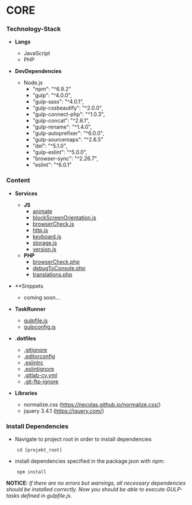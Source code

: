 # CORE
### Technology-Stack
* **Langs**
   * JavaScript
   * PHP
    
* **DevDependencies** 
   * Node.js
     * "npm": "^6.9.2"
     * "gulp": "^4.0.0",
     * "gulp-sass": "^4.0.1",
     * "gulp-cssbeautify": "^2.0.0",
     * "gulp-connect-php": "^1.0.3",
     * "gulp-concat": "^2.6.1",
     * "gulp-rename": "^1.4.0",
     * "gulp-autoprefixer": "^6.0.0",
     * "gulp-sourcemaps": "^2.6.5"
     * "del": "^5.1.0",
     * "gulp-eslint": "^5.0.0",
     * "browser-sync": "^2.26.7",
     * "eslint": "^6.0.1"
   
### Content
* **Services**
   * **JS**
      * [animate](development/services/js/animate)
      * [blockScreenOrientation.js](development/services/js/blockScreenOrientation.js)
      * [browserCheck.js](development/services/js/browserCheck.js)
      * [http.js](development/services/js/http.js)
      * [keyboard.js](development/services/js/keyboard.js)
      * [storage.js](development/services/js/storage.js)
      * [version.js](development/services/js/version.js)
   * **PHP**
      * [browserCheck.php](development/services/php/browserCheck.php)
      * [debugToConsole.php](development/services/php/debugToConsole.php)
      * [translations.php](development/services/php/translations.php)
      
* **Snippets
   * coming soon...

* **TaskRunner**
   * [gulpfile.js](gulpfile.js)
   * [gulpconfig.js](gulpconfig.js)

* **.dotfiles**
   * [.gitignore](.gitignore)
   * [.editorconfig](.editorconfig)
   * [.eslintrc](.eslintrc)
   * [.eslintignore](.eslintignore)
   * [.gitlab-cy.yml](.gitlab-cy.yml)
   * [.git-ftp-ignore](.git-ftp-ignore)
    
* **Libraries**
   * normalize.css (https://necolas.github.io/normalize.css/)
   * jquery 3.4.1 (https://jquery.com/)

### Install Dependencies
* Navigate to project root in order to install dependencies
``` 
    cd [projekt_root]
```
* install dependencies specified in the package.json with npm:
```
    npm install
```
**NOTICE:** *If there are no errors but warnings, all necessary dependencies should be installed correctly.
Now you should be able to execute GULP-tasks defined in gulpfile.js.*
